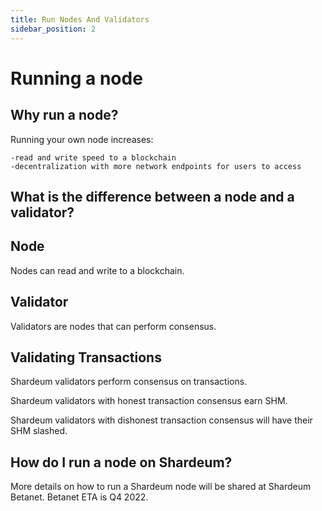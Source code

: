 ```yaml
---
title: Run Nodes And Validators
sidebar_position: 2
---
```


# Running a node

## Why run a node?

Running your own node increases:

    -read and write speed to a blockchain
    -decentralization with more network endpoints for users to access

## What is the difference between a node and a validator?

## Node

Nodes can read and write to a blockchain.

## Validator

Validators are nodes that can perform consensus.

## Validating Transactions

Shardeum validators perform consensus on transactions.

Shardeum validators with honest transaction consensus earn SHM.

Shardeum validators with dishonest transaction consensus will have their SHM slashed.

## How do I run a node on Shardeum?

More details on how to run a Shardeum node will be shared at Shardeum Betanet.
Betanet ETA is Q4 2022.
